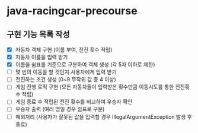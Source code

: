 # java-racingcar-precourse

## 구현 기능 목록 작성

- [x] 자동차 객체 구현 (이름 부여, 전진 횟수 적립)
- [x] 자동차 이름을 입력 받기
- [x] 이름을 쉼표를 기준으로 구분하여 객체 생성 (각 5자 이하로 제한)
- [ ] 몇 번의 이동을 할 것인지 사용자에게 입력 받기
- [ ] 전진하는 조건 생성 (0~9 무작위 값 중 4 이상)
- [ ] 게임 진행 로직 구현 (모든 자동차들이 입력받은 횟수만큼 이동시도를 통한 전진횟수 적립)
- [ ] 게임 종료 후 적립된 전진 횟수를 비교하여 우승자 확인
- [ ] 우승자 출력 (여러 명일 경우 쉼표로 구분)
- [ ] 예외처리 (사용자가 잘못된 값을 입력할 경우 IllegalArgumentException 발생 후 종료)